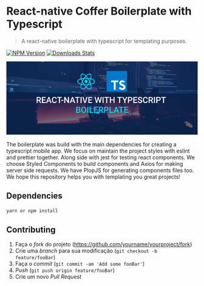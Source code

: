 # React-native Coffer Boilerplate with Typescript
> A react-native boilerplate with typescript for templating purposes.

[![NPM Version][npm-image]][npm-url]
[![Downloads Stats][npm-downloads]][npm-url]

<img src="./cover.png" alt="Boilerplate cover wallpaper" width="auto" height="auto" />

The boilerplate was build with the main dependencies for creating a typescript mobile app. 
We focus on maintain the project styles with eslint and prettier together. Along side with jest for testing react components. 
We choose Styled Components to build components and Axios for making server side requests. We have PlopJS for generating components files too.
We hope this repository helps you with templating you great projects!

## Dependencies

```sh
yarn or npm install
```

## Contributing

1. Faça o _fork_ do projeto (<https://github.com/yourname/yourproject/fork>)
2. Crie uma _branch_ para sua modificação (`git checkout -b feature/fooBar`)
3. Faça o _commit_ (`git commit -am 'Add some fooBar'`)
4. _Push_ (`git push origin feature/fooBar`)
5. Crie um novo _Pull Request_

[npm-image]: https://img.shields.io/npm/v/datadog-metrics.svg?style=flat-square
[npm-url]: https://npmjs.org/package/datadog-metrics
[npm-downloads]: https://img.shields.io/npm/dm/datadog-metrics.svg?style=flat-square
[travis-image]: https://img.shields.io/travis/dbader/node-datadog-metrics/master.svg?style=flat-square
[travis-url]: https://travis-ci.org/dbader/node-datadog-metrics
[wiki]: https://github.com/seunome/seuprojeto/wiki

